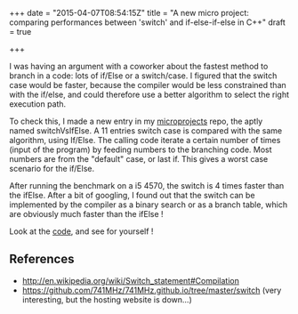 +++
date = "2015-04-07T08:54:15Z"
title = "A new micro project: comparing performances between 'switch' and if-else-if-else in C++"
draft = true

+++

I was having an argument with a coworker about the fastest method to branch in a code: lots of if/Else or a switch/case. I figured that the switch case would be faster, because the compiler would be less constrained than with the if/else, and could therefore use a better algorithm to select the right execution path.

To check this, I made a new entry in my [microprojects](https://github.com/Blizarre/microprojects) repo, the aptly named switchVsIfElse. A 11 entries switch case is compared with the same algorithm, using If/Else. The calling code iterate a certain number of times (input of the program) by feeding numbers to the branching code. Most numbers are from the "default" case, or last if. This gives a worst case scenario for the if/Else.

After running the benchmark on a i5 4570, the switch is 4 times faster than the ifElse. After a bit of googling, I found out that the switch can be implemented by the compiler as a binary search or as a branch table, which are obviously much faster than the ifElse !

Look at the [code](https://github.com/Blizarre/microProjects/blob/master/switchVsIfElse/test.cpp), and see for yourself !

## References

* http://en.wikipedia.org/wiki/Switch_statement#Compilation
* https://github.com/741MHz/741MHz.github.io/tree/master/switch (very interesting, but the hosting website is down...)

